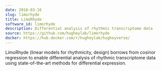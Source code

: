 ```yaml
---
date: 2018-03-16
slug: limorhyde
title: LimoRhyde
software_id: limorhyde
description: Differential analysis of rhythmic transcriptome data
source: https://github.com/hugheylab/limorhyde
docker: https://hub.docker.com/r/hugheylab/hugheyverse/
---
```


LimoRhyde (linear models for rhythmicity, design) borrows from cosinor regression to enable differential analysis of rhythmic transcriptome data using state-of-the-art methods for differential expression.